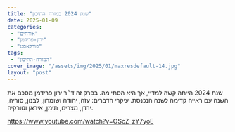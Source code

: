 ```yaml
---
title: "שנת 2024 במזרח התיכון"
date: 2025-01-09
categories: 
 - "אורחים"
 - "ירון-פרידמן"
 - "פודקאסט"
tags: 
 - "המזרח-התיכון"
cover_image: "/assets/img/2025/01/maxresdefault-14.jpg"
layout: "post"
---
```


שנת 2024 הייתה קשה למדיי, אך היא הסתיימה. בפרק זה ד״ר ירון פרידמן מסכם את השנה עם ראייה קדימה לשנה הנכנסת. עיקרי הדברים: עזה,  יהודה ושומרון, לבנון, סוריה, ירדן, מצרים,  תימן, איראן וטורקיה.

<https://www.youtube.com/watch?v=OScZ_zY7yoE>
